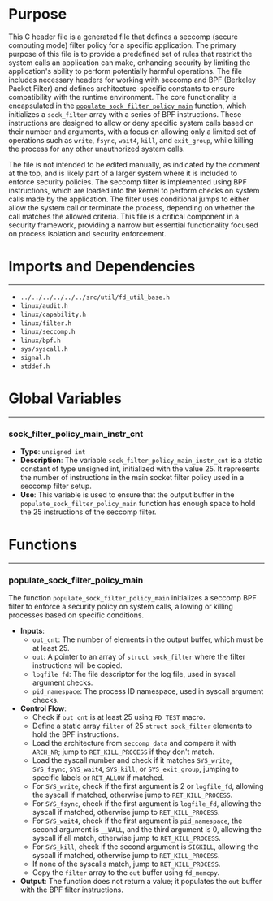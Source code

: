 # Purpose
This C header file is a generated file that defines a seccomp (secure computing mode) filter policy for a specific application. The primary purpose of this file is to provide a predefined set of rules that restrict the system calls an application can make, enhancing security by limiting the application's ability to perform potentially harmful operations. The file includes necessary headers for working with seccomp and BPF (Berkeley Packet Filter) and defines architecture-specific constants to ensure compatibility with the runtime environment. The core functionality is encapsulated in the [`populate_sock_filter_policy_main`](#populate_sock_filter_policy_main) function, which initializes a `sock_filter` array with a series of BPF instructions. These instructions are designed to allow or deny specific system calls based on their number and arguments, with a focus on allowing only a limited set of operations such as `write`, `fsync`, `wait4`, `kill`, and `exit_group`, while killing the process for any other unauthorized system calls.

The file is not intended to be edited manually, as indicated by the comment at the top, and is likely part of a larger system where it is included to enforce security policies. The seccomp filter is implemented using BPF instructions, which are loaded into the kernel to perform checks on system calls made by the application. The filter uses conditional jumps to either allow the system call or terminate the process, depending on whether the call matches the allowed criteria. This file is a critical component in a security framework, providing a narrow but essential functionality focused on process isolation and security enforcement.
# Imports and Dependencies

---
- `../../../../../../src/util/fd_util_base.h`
- `linux/audit.h`
- `linux/capability.h`
- `linux/filter.h`
- `linux/seccomp.h`
- `linux/bpf.h`
- `sys/syscall.h`
- `signal.h`
- `stddef.h`


# Global Variables

---
### sock\_filter\_policy\_main\_instr\_cnt
- **Type**: `unsigned int`
- **Description**: The variable `sock_filter_policy_main_instr_cnt` is a static constant of type unsigned int, initialized with the value 25. It represents the number of instructions in the main socket filter policy used in a seccomp filter setup.
- **Use**: This variable is used to ensure that the output buffer in the `populate_sock_filter_policy_main` function has enough space to hold the 25 instructions of the seccomp filter.


# Functions

---
### populate\_sock\_filter\_policy\_main<!-- {{#callable:populate_sock_filter_policy_main}} -->
The function `populate_sock_filter_policy_main` initializes a seccomp BPF filter to enforce a security policy on system calls, allowing or killing processes based on specific conditions.
- **Inputs**:
    - `out_cnt`: The number of elements in the output buffer, which must be at least 25.
    - `out`: A pointer to an array of `struct sock_filter` where the filter instructions will be copied.
    - `logfile_fd`: The file descriptor for the log file, used in syscall argument checks.
    - `pid_namespace`: The process ID namespace, used in syscall argument checks.
- **Control Flow**:
    - Check if `out_cnt` is at least 25 using `FD_TEST` macro.
    - Define a static array `filter` of 25 `struct sock_filter` elements to hold the BPF instructions.
    - Load the architecture from `seccomp_data` and compare it with `ARCH_NR`; jump to `RET_KILL_PROCESS` if they don't match.
    - Load the syscall number and check if it matches `SYS_write`, `SYS_fsync`, `SYS_wait4`, `SYS_kill`, or `SYS_exit_group`, jumping to specific labels or `RET_ALLOW` if matched.
    - For `SYS_write`, check if the first argument is 2 or `logfile_fd`, allowing the syscall if matched, otherwise jump to `RET_KILL_PROCESS`.
    - For `SYS_fsync`, check if the first argument is `logfile_fd`, allowing the syscall if matched, otherwise jump to `RET_KILL_PROCESS`.
    - For `SYS_wait4`, check if the first argument is `pid_namespace`, the second argument is `__WALL`, and the third argument is 0, allowing the syscall if all match, otherwise jump to `RET_KILL_PROCESS`.
    - For `SYS_kill`, check if the second argument is `SIGKILL`, allowing the syscall if matched, otherwise jump to `RET_KILL_PROCESS`.
    - If none of the syscalls match, jump to `RET_KILL_PROCESS`.
    - Copy the `filter` array to the `out` buffer using `fd_memcpy`.
- **Output**: The function does not return a value; it populates the `out` buffer with the BPF filter instructions.


